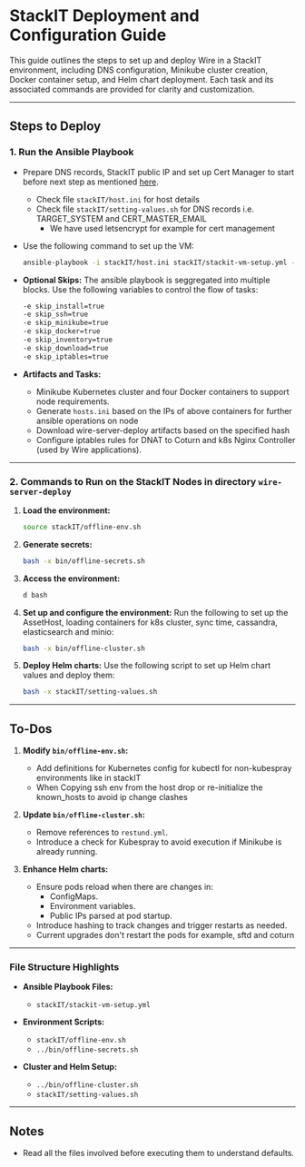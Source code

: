 # StackIT Deployment and Configuration Guide

This guide outlines the steps to set up and deploy Wire in a StackIT environment, including DNS configuration, Minikube cluster creation, Docker container setup, and Helm chart deployment. Each task and its associated commands are provided for clarity and customization.

---

## Steps to Deploy

### 1. Run the Ansible Playbook
- Prepare DNS records, StackIT public IP and set up Cert Manager to start before next step as mentioned [here](https://docs.wire.com/how-to/install/helm.html#how-to-set-up-dns-records). 
   - Check file `stackIT/host.ini` for host details
   - Check file `stackIT/setting-values.sh` for DNS records i.e. TARGET_SYSTEM and CERT_MASTER_EMAIL
      - We have used letsencrypt for example for cert management
- Use the following command to set up the VM:
  ```bash
  ansible-playbook -i stackIT/host.ini stackIT/stackit-vm-setup.yml --private-key ~/.ssh/stackit_private_key
  ```

- **Optional Skips:**
  The ansible playbook is seggregated into multiple blocks. Use the following variables to control the flow of tasks:
  ```bash
  -e skip_install=true
  -e skip_ssh=true
  -e skip_minikube=true
  -e skip_docker=true
  -e skip_inventory=true
  -e skip_download=true
  -e skip_iptables=true
  ```

- **Artifacts and Tasks:**
  - Minikube Kubernetes cluster and four Docker containers to support node requirements.
  - Generate `hosts.ini` based on the IPs of above containers for further ansible operations on node
  - Download wire-server-deploy artifacts based on the specified hash 
  - Configure iptables rules for DNAT to Coturn and k8s Nginx Controller (used by Wire applications).

---

### 2. Commands to Run on the StackIT Nodes in directory `wire-server-deploy`

1. **Load the environment:**
   ```bash
   source stackIT/offline-env.sh
   ```

2. **Generate secrets:**
   ```bash
   bash -x bin/offline-secrets.sh
   ```

3. **Access the environment:**
   ```bash
   d bash
   ```

4. **Set up and configure the environment:**
   Run the following to set up the AssetHost, loading containers for k8s cluster, sync time, cassandra, elasticsearch and minio:
   ```bash
   bash -x bin/offline-cluster.sh
   ```

5. **Deploy Helm charts:**
   Use the following script to set up Helm chart values and deploy them:
   ```bash
   bash -x stackIT/setting-values.sh
   ```

---

## To-Dos

1. **Modify `bin/offline-env.sh`:**
   - Add definitions for Kubernetes config for kubectl for non-kubespray environments like in stackIT
   - When Copying ssh env from the host drop or re-initialize the known_hosts to avoid ip change clashes

2. **Update `bin/offline-cluster.sh`:**
   - Remove references to `restund.yml`.
   - Introduce a check for Kubespray to avoid execution if Minikube is already running.

3. **Enhance Helm charts:**
   - Ensure pods reload when there are changes in:
     - ConfigMaps.
     - Environment variables.
     - Public IPs parsed at pod startup.
   - Introduce hashing to track changes and trigger restarts as needed.
   - Current upgrades don't restart the pods for example, sftd and coturn

---

### File Structure Highlights

- **Ansible Playbook Files:**
  - `stackIT/stackit-vm-setup.yml`

- **Environment Scripts:**
  - `stackIT/offline-env.sh`
  - `../bin/offline-secrets.sh`

- **Cluster and Helm Setup:**
  - `../bin/offline-cluster.sh`
  - `stackIT/setting-values.sh`

---

## Notes
-  Read all the files involved before executing them to understand defaults.

